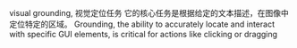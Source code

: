visual grounding, 视觉定位任务
它的核心任务是根据给定的文本描述，在图像中定位特定的区域。
Grounding, the ability to accurately locate and interact with specific GUI
elements, is critical for actions like clicking or dragging
